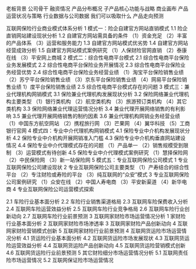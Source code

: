 
老板背景
公司骨干
融资情况
产品分布概况
子产品核心功能与战略
商业画布
产品运营状况与策略
行业数据与公司数据
我们可以吸取什么
产品走向预测





互联网保险行业商业模式体系分析
 1 模式一：险企自建官方网站直销模式
 1.1 险企直销网站建设现状分析
 1.2 自建官方网站需具备的条件
（1）资金充足
（2）丰富的产品体系
（3）运营和服务能力
 1.3 自建官方网站模式优劣势
 1.4 自建官方网站经营成效分析
 1.5 自建官方网站模式案例研究
（1）人保财险官网直销
（2）泰康在线
（3）平安网上商城
 2 模式二：综合性电商平台模式
 2.1 综合性电商平台保险业务发展模式
 2.2 综合性电商平台保险业务开展情况
 2.3 综合性电商平台保险业务经营优势
 2.4 综合性电商平台保险业务经营业绩
（1）淘宝平台保险销售业绩
（2）苏宁平台保险销售业绩
（3）京东平台保险销售业绩
（4）网易平台保险销售业绩
1）度平台保险销售业绩
 2.5 综合性电商平台模式存在的问题
 3 模式三：兼业代理机构网销模式
 3.1 保险兼业代理机构发展现状分析
 3.2 保险网络兼业代理机构主要类型
（1）银行类机构
（2）航空类机构
（3）旅游预订类机构
（4）其它类机构
 3.3 保险网络兼业代理运营情况分析
 3.4 兼业代理开展网络销售的有利影响
 3.5 兼业代理开展网络销售的制约因素
 3.6 兼业代理机构网销业务经营业绩
（1）中国东方航空网站
（2）携程旅行网
（3）芒果网
（4）翼华科技
（5）工商银行官网
 4 模式四：专业中介代理机构网销模式
 4.1 保险专业中介机构发展现状分析
 4.2 保险专业中介机构开展网销准入门槛
 4.3 保险专业中介机构垂直网站建设情况
 4.4 保险专业中介代理模式存在的问题
（1）产品单一
（2）销售规模受到限制
（3）运营模式有待创新
 4.5 保险专业中介代理模式案例研究
（1）慧择保险网
（2）中民保险网
（3）新一站保险网
 5 模式五：专业互联网保险公司模式
  1 专业互联网保险公司建设现状
  2 专业互联网保险公司主要类型
（1）产寿结合的综合性平台
（2）专注财险或寿险的平台
（3）纯互联网的“众安”模式
  3 专业互联网保险公司案例研究
（1）众安在线
（2）中国人寿电商
（3）平安新渠道
（4）新华电商
  4 专业互联网保险公司运营模式探索


  2.1 车险行业基本面分析
2.2 车险行业销售渠道格局
2.3 互联网车险保费收入分析
2.4 互联网车险运营效益分析
2.5 互联网车险行业竞争格局
2.6 互联网车险行业创新动向
2.7 互联网车险行业前景预测
3 互联网家财险市场运营情况分析
 1 家财险行业基本面分析
 2 互联网家财险市场渗透率
 3 互联网家财险产品创新动向
 4 互联网家财险营销模式创新
 5 互联网家财险行业前景预测
4 互联网货运险市场运营情况分析
4.1 货运险行业基本面分析
4.2 互联网货运险市场发展现状
4.3 互联网货运险运营效益分析
4.4 互联网货运险产品创新动向
4.5 互联网货运险营销模式创新
4.6 互联网货运险行业前景预测
5 其它财险细分市场运营情况分析
5.1 互联网责任险市场运营情况
5.2 互联网保证险市场运营情况
